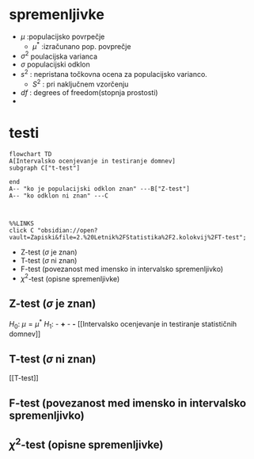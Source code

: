 # spremenljivke
- $\mu$ :populacijsko povrpečje
	- $\mu^*$ :izračunano pop. povprečje
-  $\sigma^2$ poulacijska varianca
- $\sigma$ populacijski odklon
- $s^2$ : nepristana točkovna ocena za populacijsko varianco.
	- $S^{2}$ : pri naključnem vzorčenju
- $df$ : degrees of freedom(stopnja prostosti)
-  

# testi
```mermaid
flowchart TD
A[Intervalsko ocenjevanje in testiranje domnev]
subgraph C["t-test"]

end
A-- "ko je populacijski odklon znan" ---B["Z-test"]
A-- "ko odklon ni znan" ---C



%%LINKS
click C "obsidian://open?vault=Zapiski&file=2.%20Letnik%2FStatistika%2F2.kolokvij%2FT-test";

```
- Z-test ($\sigma$ je znan)
- T-test ($\sigma$ ni znan)
- F-test (povezanost med imensko in intervalsko spremenljivko)
- $\chi^2$-test (opisne spremenljivke)

## Z-test ($\sigma$ je znan)
$H_{0}:$ $\mu=\mu^{*}$
$H_{1}:$
	- **+**
	- **-**
[[Intervalsko ocenjevanje in testiranje statističnih domnev]]

##  T-test ($\sigma$ ni znan)
[[T-test]]

## F-test (povezanost med imensko in intervalsko spremenljivko)
## $\chi^2$-test (opisne spremenljivke)
